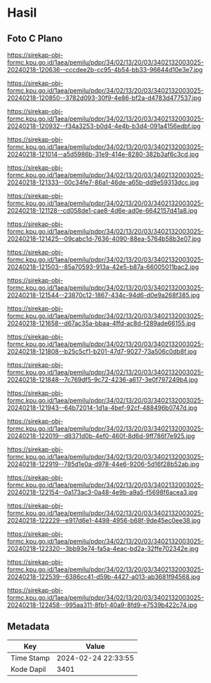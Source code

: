 # Hasil

## Foto C Plano

https://sirekap-obj-formc.kpu.go.id/1aea/pemilu/pdpr/34/02/13/20/03/3402132003025-20240218-120636--cccdee2b-cc95-4b54-bb33-96644d10e3e7.jpg

https://sirekap-obj-formc.kpu.go.id/1aea/pemilu/pdpr/34/02/13/20/03/3402132003025-20240218-120850--3782d093-30f9-4e86-bf2a-d4783d477537.jpg

https://sirekap-obj-formc.kpu.go.id/1aea/pemilu/pdpr/34/02/13/20/03/3402132003025-20240218-120932--f34a3253-b0d4-4e4b-b3d4-091a4156edbf.jpg

https://sirekap-obj-formc.kpu.go.id/1aea/pemilu/pdpr/34/02/13/20/03/3402132003025-20240218-121014--a5d5986b-31e9-414e-8280-382b3af6c3cd.jpg

https://sirekap-obj-formc.kpu.go.id/1aea/pemilu/pdpr/34/02/13/20/03/3402132003025-20240218-121333--00c34fe7-86a1-46de-a65b-dd9e59313dcc.jpg

https://sirekap-obj-formc.kpu.go.id/1aea/pemilu/pdpr/34/02/13/20/03/3402132003025-20240218-121128--cd058de1-cae8-4d6e-ad0e-6642157d41a8.jpg

https://sirekap-obj-formc.kpu.go.id/1aea/pemilu/pdpr/34/02/13/20/03/3402132003025-20240218-121425--09cabc1d-7636-4090-88ea-5764b58b3e07.jpg

https://sirekap-obj-formc.kpu.go.id/1aea/pemilu/pdpr/34/02/13/20/03/3402132003025-20240218-121503--85a70593-913a-42e5-b87a-66005011bac2.jpg

https://sirekap-obj-formc.kpu.go.id/1aea/pemilu/pdpr/34/02/13/20/03/3402132003025-20240218-121544--23870c12-1867-434c-94d6-d0e9a268f385.jpg

https://sirekap-obj-formc.kpu.go.id/1aea/pemilu/pdpr/34/02/13/20/03/3402132003025-20240218-121658--d67ac35a-bbaa-4ffd-ac8d-f289ade66155.jpg

https://sirekap-obj-formc.kpu.go.id/1aea/pemilu/pdpr/34/02/13/20/03/3402132003025-20240218-121808--b25c5cf1-b201-47d7-9027-73a506c0db8f.jpg

https://sirekap-obj-formc.kpu.go.id/1aea/pemilu/pdpr/34/02/13/20/03/3402132003025-20240218-121848--7c769df5-9c72-4236-a617-3e0f797249b4.jpg

https://sirekap-obj-formc.kpu.go.id/1aea/pemilu/pdpr/34/02/13/20/03/3402132003025-20240218-121943--64b72014-1d1a-4bef-92cf-488496b0747d.jpg

https://sirekap-obj-formc.kpu.go.id/1aea/pemilu/pdpr/34/02/13/20/03/3402132003025-20240218-122019--d8371d0b-4ef0-460f-8d6d-9ff786f7e925.jpg

https://sirekap-obj-formc.kpu.go.id/1aea/pemilu/pdpr/34/02/13/20/03/3402132003025-20240218-122919--785d1e0a-d978-44e6-9206-5d16f28b52ab.jpg

https://sirekap-obj-formc.kpu.go.id/1aea/pemilu/pdpr/34/02/13/20/03/3402132003025-20240218-122154--0a173ac3-0a48-4e9b-a9a5-f5698f6acea3.jpg

https://sirekap-obj-formc.kpu.go.id/1aea/pemilu/pdpr/34/02/13/20/03/3402132003025-20240218-122229--e917d6e1-4498-4956-b68f-9de45ec0ee38.jpg

https://sirekap-obj-formc.kpu.go.id/1aea/pemilu/pdpr/34/02/13/20/03/3402132003025-20240218-122320--3bb93e74-fa5a-4eac-bd2a-32ffe702342e.jpg

https://sirekap-obj-formc.kpu.go.id/1aea/pemilu/pdpr/34/02/13/20/03/3402132003025-20240218-122539--6386cc41-d59b-4427-a013-ab3681f94568.jpg

https://sirekap-obj-formc.kpu.go.id/1aea/pemilu/pdpr/34/02/13/20/03/3402132003025-20240218-122458--995aa311-8fb1-40a9-8fd9-e7539b422c74.jpg


## Metadata

| Key        | Value               |
| ---------- | ------------------- |
| Time Stamp | 2024-02-24 22:33:55 |
| Kode Dapil | 3401                |



